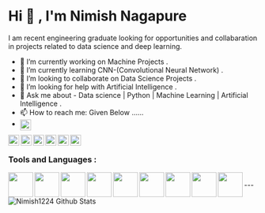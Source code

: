

# Hi 👋 , I'm Nimish Nagapure

I am recent engineering graduate looking for opportunities and collabaration in projects related to data science and deep learning. 
<!--- **Nimish1224/Nimish1224** is a ✨ _special_ ✨ repository because its `README.md` (this file) appears on your GitHub profile. 
<img src="https://github.com/Nimish1224/Nimish1224/blob/master/NIM.png">
<!--- Here are some ideas to get you started: 
--->
- 🔭 I’m currently working on Machine Projects .
- 🌱 I’m currently learning CNN-(Convolutional Neural Network) . 
- 👯 I’m looking to collaborate on Data Science Projects . 
- 🤔 I’m looking for help with Artificial Intelligence .
- 💬 Ask me about - Data science | Python | Machine Learning | Artificial Intelligence .
- 📫 How to reach me: Given Below ......
- <a href="https://discord.com/channels/@m">
  <img align="left" alt="Nimish's Discord" width="22px" src="https://cdn.jsdelivr.net/npm/simple-icons@v3/icons/discord.svg" />
</a>
<a href="https://twitter.com/home">
  <img align="left" alt="Nimish's Nagapure | Twitter" width="22px" src="https://cdn.jsdelivr.net/npm/simple-icons@v3/icons/twitter.svg" />
</a>
<a href="https://www.linkedin.com/in/nimish-nagapure-8b6792191/">
  <img align="left" alt="Nimish's LinkdeIN" width="22px" src="https://cdn.jsdelivr.net/npm/simple-icons@v3/icons/linkedin.svg" />
</a>
<a href="https://web.telegram.org/#/im">
  <img align="left" alt="Nimish's Telegram" width="22px" src="https://cdn.jsdelivr.net/npm/simple-icons@v3/icons/telegram.svg" />
</a>
<a href="https://www.instagram.com/nimish_n24/">
  <img align="left" alt="Nimish's Instagram" width="22px" src="https://cdn.jsdelivr.net/npm/simple-icons@v3/icons/instagram.svg" />
</a>
<a href="https://www.reddit.com/user/Cool_Boy_Nimish">
  <img align="left" alt="Nimish's Reddit" width="22px" src="https://cdn.jsdelivr.net/npm/simple-icons@v3/icons/reddit.svg" />
</a>
<a href="https://leetcode.com/nimish/">
  <img align="left" alt="Abhishek's Leetcode" width="22px" src="https://cdn.jsdelivr.net/npm/simple-icons@v3/icons/leetcode.svg" />
</a>

<br/>

### Tools and Languages :

<img align="left" src="https://media.giphy.com/media/KzWMBa9V3z8jHJCEC7/giphy.gif" width="50">
<img align="left" src="https://i.giphy.com/media/IdyAQJVN2kVPNUrojM/200.webp" width="50">
<img align="left" src="https://media.giphy.com/media/jnDKffgCfGYOp6cMTK/giphy.gif" width="50">
<img align="left" src="https://media.giphy.com/media/VHrQpI7wyshyz1CwcL/giphy.gif" width="50">
<img align="left" src="https://media.giphy.com/media/XAxylRMCdpbEWUAvr8/giphy.gif" width="50">
<img align="left" src="https://media.giphy.com/media/fsEaZldNC8A1PJ3mwp/giphy.gif" width="50">
<img align="left" src="https://i.giphy.com/media/LMt9638dO8dftAjtco/200.webp" width="50">
<img align="left" src="https://i.giphy.com/media/KzJkzjggfGN5Py6nkT/200.webp" width="50"> 
<img align="left" src="https://media.giphy.com/media/kH1DBkPNyZPOk0BxrM/giphy.gif" width="50">
<br />
---

<img align="left" alt="Nimish1224 Github Stats" src="https://github-readme-stats.vercel.app/api?username=Nimish1224&show_icons=true&hide_border=true&theme=radical" />

